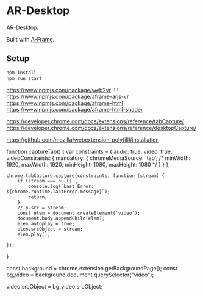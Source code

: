 # AR-Desktop

AR-Desktop.

Built with [A-Frame](https://aframe.io).

## Setup

```sh
npm install
npm run start
```


https://www.npmjs.com/package/web2vr !!!!!
https://www.npmjs.com/package/aframe-arjs-vr
https://www.npmjs.com/package/aframe-html
https://www.npmjs.com/package/aframe-html-shader



https://developer.chrome.com/docs/extensions/reference/tabCapture/
https://developer.chrome.com/docs/extensions/reference/desktopCapture/

https://github.com/mozilla/webextension-polyfill#installation



function captureTab() {
    var constraints = {
        audio: true,
        video: true,
        videoConstraints: {
            mandatory: {
                chromeMediaSource: 'tab',
 /*                minWidth: 1920,
                maxWidth: 1920,
                minHeight: 1080,
                maxHeight: 1080 */
            }
        }
    };

    chrome.tabCapture.capture(constraints, function (stream) {
        if (stream === null) {
            console.log(`Last Error: ${chrome.runtime.lastError.message}`);
            return;
        }
        // p.src = stream;
        const elem = document.createElement('video');
        document.body.appendChild(elem);
        elem.autoplay = true;
        elem.srcObject = stream;
        elem.play();

    });
}


  const background = chrome.extension.getBackgroundPage();
  const bg_video = background.document.querySelector("video");

  video.srcObject = bg_video.srcObject;

  <a-video src="#webcam" width="3" height="1.5" position="0 2 -3"></a-video>